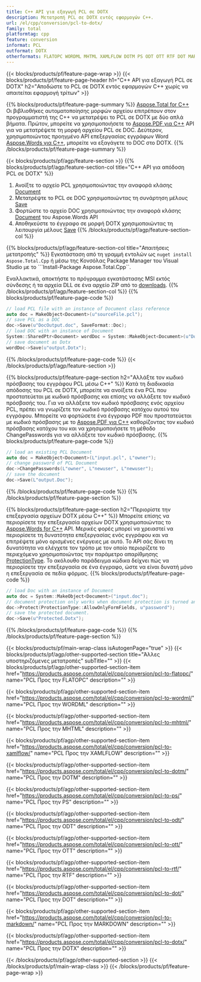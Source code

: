 ```yaml
---
title: C++ API για εξαγωγή PCL σε DOTX
description: Μετατροπή PCL σε DOTX εντός εφαρμογών C++.
url: /el/cpp/conversion/pcl-to-dotx/
family: total
platformtag: cpp
feature: conversion
informat: PCL
outformat: DOTX
otherformats: FLATOPC WORDML MHTML XAMLFLOW DOTM PS ODT OTT RTF DOT MARKDOWN DOCM
---
```

{{< blocks/products/pf/feature-page-wrap >}}
{{< blocks/products/pf/feature-page-header h1="C++ API για εξαγωγή PCL σε DOTX" h2="Αποδώστε το PCL σε DOTX εντός εφαρμογών C++ χωρίς να απαιτείται εφαρμογή τρίτων" >}}

{{% blocks/products/pf/feature-page-summary %}}
[Aspose.Total for C++](https://products.aspose.com/total/cpp/) Οι βιβλιοθήκες αυτοματοποίησης μορφών αρχείου επιτρέπουν στον προγραμματιστή της C++ να μετατρέψει το PCL σε DOTX με δύο απλά βήματα. Πρώτον, μπορείτε να χρησιμοποιήσετε το [Aspose.PDF για C++](https://products.aspose.com/pdf/cpp/) API για να μετατρέψετε τη μορφή αρχείου PCL σε DOC. Δεύτερον, χρησιμοποιώντας προηγμένο API επεξεργασίας εγγράφων Word [Aspose.Words για C++](https://products.aspose.com/words/cpp/), μπορείτε να εξαγάγετε το DOC στο DOTX. 
{{% /blocks/products/pf/feature-page-summary  %}}

{{< blocks/products/pf/agp/feature-section >}}
{{% blocks/products/pf/agp/feature-section-col title="C++ API για απόδοση PCL σε DOTX" %}}
1. Ανοίξτε το αρχείο PCL χρησιμοποιώντας την αναφορά κλάσης [Document](https://reference.aspose.com/pdf/cpp/class/aspose.pdf.document)
2. Μετατρέψτε το PCL σε DOC χρησιμοποιώντας τη συνάρτηση μέλους [Save](https://reference.aspose.com/pdf/cpp/class/aspose.pdf.document#adb8061c585440fde49c1263e68837f01)
3. Φορτώστε το αρχείο DOC χρησιμοποιώντας την αναφορά κλάσης [Document](https://reference.aspose.com/words/cpp/class/aspose.words.document) του Aspose.Words API
4. Αποθηκεύστε το έγγραφο σε μορφή DOTX χρησιμοποιώντας τη λειτουργία μέλους [Save](https://reference.aspose.com/words/cpp/class/aspose.words.document#save_stream_saveformat)
{{% /blocks/products/pf/agp/feature-section-col %}}

{{% blocks/products/pf/agp/feature-section-col title="Απαιτήσεις μετατροπής" %}}
Εγκατάσταση από τη γραμμή εντολών ως ```nuget install Aspose.Total.Cpp``` ή μέσω της Κονσόλας Package Manager του Visual Studio με το ```Install-Package Aspose.Total.Cpp``.

Εναλλακτικά, αποκτήστε το πρόγραμμα εγκατάστασης MSI εκτός σύνδεσης ή τα αρχεία DLL σε ένα αρχείο ZIP από το [downloads](https://downloads.aspose.com/total/cpp).
{{% /blocks/products/pf/agp/feature-section-col %}}
{{% blocks/products/pf/feature-page-code %}}

```cpp
// load PCL file with an instance of Document class reference
auto doc = MakeObject<Document>(u"sourceFile.pcl");
// save PCL as a DOC 
doc->Save(u"DocOutput.doc", SaveFormat::Doc); 
// load DOC with an instance of Document
System::SharedPtr<Document> wordDoc = System::MakeObject<Document>(u"DocOutput.doc");
// save document as Dotx
wordDoc->Save(u"output.Dotx");  
```

{{% /blocks/products/pf/feature-page-code %}}
{{< /blocks/products/pf/agp/feature-section >}}

{{% blocks/products/pf/feature-page-section  h2="Αλλάξτε τον κωδικό πρόσβασης του εγγράφου PCL μέσω C++" %}}
Κατά τη διαδικασία απόδοσης του PCL σε DOTX, μπορείτε να ανοίξετε ένα PCL που προστατεύεται με κωδικό πρόσβασης και επίσης να αλλάξετε τον κωδικό πρόσβασής του. Για να αλλάξετε τον κωδικό πρόσβασης ενός αρχείου PCL, πρέπει να γνωρίζετε τον κωδικό πρόσβασης κατόχου αυτού του εγγράφου. Μπορείτε να φορτώσετε ένα έγγραφο PDF που προστατεύεται με κωδικό πρόσβασης με το [Aspose.PDF για C++](https://products.aspose.com/pdf/cpp/) καθορίζοντας τον κωδικό πρόσβασης κατόχου του και να χρησιμοποιήσετε τη μέθοδο ChangePasswords για να αλλάξετε τον κωδικό πρόσβασης.
{{% blocks/products/pf/feature-page-code %}}

```cpp
// load an existing PCL Document
auto doc = MakeObject<Document>(L"input.pcl", L"owner");
// change password of PCL Document
doc->ChangePasswords(L"owner", L"newuser", L"newuser");
// save the document
doc->Save(L"output.Doc");
```
{{% /blocks/products/pf/feature-page-code  %}}
{{% /blocks/products/pf/feature-page-section %}}

{{% blocks/products/pf/feature-page-section  h2="Περιορίστε την επεξεργασία αρχείων DOTX μέσω C++" %}}
Μπορείτε επίσης να περιορίσετε την επεξεργασία αρχείων DOTX χρησιμοποιώντας το [Aspose.Words for C++](https://products.aspose.com/words/cpp/) API. Μερικές φορές μπορεί να χρειαστεί να περιορίσετε τη δυνατότητα επεξεργασίας ενός εγγράφου και να επιτρέψετε μόνο ορισμένες ενέργειες με αυτό. Το API σάς δίνει τη δυνατότητα να ελέγχετε τον τρόπο με τον οποίο περιορίζετε το περιεχόμενο χρησιμοποιώντας την παράμετρο απαρίθμησης [ProtectionType](https://reference.aspose.com/words/cpp/namespace/aspose.words#protectiontype). Το ακόλουθο παράδειγμα κώδικα δείχνει πώς να περιορίσετε την επεξεργασία σε ένα έγγραφο, ώστε να είναι δυνατή μόνο η επεξεργασία σε πεδία φόρμας.
{{% blocks/products/pf/feature-page-code %}}

```cpp
// load Doc with an instance of Document
auto doc = System::MakeObject<Document>("input.doc");
// document protection only works when document protection is turned and only editing in form fields is allowed.
doc->Protect(ProtectionType::AllowOnlyFormFields, u"password");
// save the protected document.
doc->Save(u"Protected.Dotx");  
```
{{% /blocks/products/pf/feature-page-code  %}}
{{% /blocks/products/pf/feature-page-section %}}

{{< blocks/products/pf/main-wrap-class isAutogenPage="true" >}}
{{< blocks/products/pf/agp/other-supported-section title="Άλλες υποστηριζόμενες μετατροπές" subTitle="" >}}
{{< blocks/products/pf/agp/other-supported-section-item href="https://products.aspose.com/total/el/cpp/conversion/pcl-to-flatopc/" name="PCL Προς την FLATOPC" description="" >}}

{{< blocks/products/pf/agp/other-supported-section-item href="https://products.aspose.com/total/el/cpp/conversion/pcl-to-wordml/" name="PCL Προς την WORDML" description="" >}}

{{< blocks/products/pf/agp/other-supported-section-item href="https://products.aspose.com/total/el/cpp/conversion/pcl-to-mhtml/" name="PCL Προς την MHTML" description="" >}}

{{< blocks/products/pf/agp/other-supported-section-item href="https://products.aspose.com/total/el/cpp/conversion/pcl-to-xamlflow/" name="PCL Προς την XAMLFLOW" description="" >}}

{{< blocks/products/pf/agp/other-supported-section-item href="https://products.aspose.com/total/el/cpp/conversion/pcl-to-dotm/" name="PCL Προς την DOTM" description="" >}}

{{< blocks/products/pf/agp/other-supported-section-item href="https://products.aspose.com/total/el/cpp/conversion/pcl-to-ps/" name="PCL Προς την PS" description="" >}}

{{< blocks/products/pf/agp/other-supported-section-item href="https://products.aspose.com/total/el/cpp/conversion/pcl-to-odt/" name="PCL Προς την ODT" description="" >}}

{{< blocks/products/pf/agp/other-supported-section-item href="https://products.aspose.com/total/el/cpp/conversion/pcl-to-ott/" name="PCL Προς την OTT" description="" >}}

{{< blocks/products/pf/agp/other-supported-section-item href="https://products.aspose.com/total/el/cpp/conversion/pcl-to-rtf/" name="PCL Προς την RTF" description="" >}}

{{< blocks/products/pf/agp/other-supported-section-item href="https://products.aspose.com/total/el/cpp/conversion/pcl-to-dot/" name="PCL Προς την DOT" description="" >}}

{{< blocks/products/pf/agp/other-supported-section-item href="https://products.aspose.com/total/el/cpp/conversion/pcl-to-markdown/" name="PCL Προς την MARKDOWN" description="" >}}

{{< blocks/products/pf/agp/other-supported-section-item href="https://products.aspose.com/total/el/cpp/conversion/pcl-to-dotx/" name="PCL Προς την DOTX" description="" >}}


{{< /blocks/products/pf/agp/other-supported-section >}}
{{< /blocks/products/pf/main-wrap-class >}}
{{< /blocks/products/pf/feature-page-wrap >}}